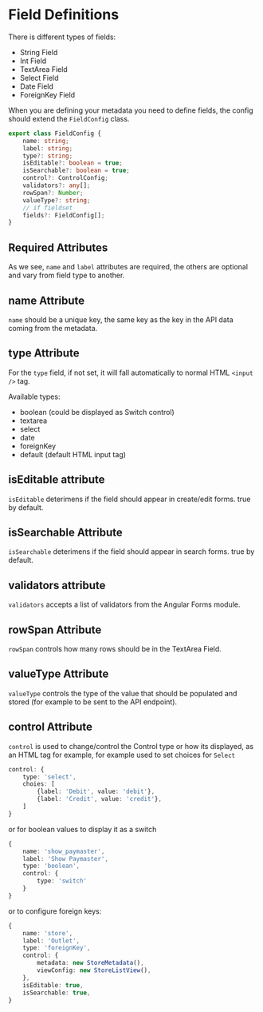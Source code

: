 # Field Definitions

There is different types of fields:

- String Field
- Int Field
- TextArea Field
- Select Field
- Date Field
- ForeignKey Field

When you are defining your metadata you need to define
fields, the config should extend the `FieldConfig`
class.

```typescript
export class FieldConfig {
    name: string;
    label: string;
    type?: string;
    isEditable?: boolean = true;
    isSearchable?: boolean = true;
    control?: ControlConfig;
    validators?: any[];
    rowSpan?: Number;
    valueType?: string;
    // if fieldset
    fields?: FieldConfig[];
}
```

## Required Attributes

As we see, `name` and `label` attributes are required,
the others are optional and vary from field type to
another.


## name Attribute

`name` should be a unique key, the same key as the key
in the API data coming from the metadata.

## type Attribute

For the `type` field, if not set, it will fall automatically to normal HTML `<input />` tag.

Available types:

- boolean (could be displayed as Switch control)
- textarea
- select
- date
- foreignKey
- default (default HTML input tag)

## isEditable attribute

`isEditable` deterimens if the field should appear in create/edit forms. true by default.

## isSearchable Attribute

`isSearchable` deterimens if the field should appear in search forms. true by default.

## validators attribute

`validators` accepts a list of validators from the Angular Forms module.


## rowSpan Attribute

`rowSpan` controls how many rows should be in the TextArea Field.


## valueType Attribute

`valueType` controls the type of the value that should be populated and stored (for example to be sent to the API endpoint).


## control Attribute

`control` is used to change/control the Control type or how its displayed, as an HTML tag for example, for example used to set choices for `Select`

```typescript
control: {
    type: 'select',
    choies: [
        {label: 'Debit', value: 'debit'},
        {label: 'Credit', value: 'credit'},
    ]
}
```

or for boolean values to display it as a switch

```typescript
{
    name: 'show_paymaster',
    label: 'Show Paymaster',
    type: 'boolean',
    control: {
        type: 'switch'
    }
}
```

or to configure foreign keys:

```typescript
{
    name: 'store',
    label: 'Outlet',
    type: 'foreignKey',
    control: {
        metadata: new StoreMetadata(),
        viewConfig: new StoreListView(),
    },
    isEditable: true,
    isSearchable: true,
}

```
